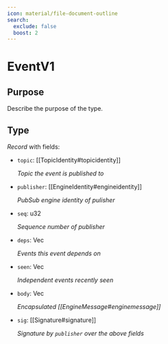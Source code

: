```yaml
---
icon: material/file-document-outline
search:
  exclude: false
  boost: 2
---
```


# EventV1

## Purpose

<!-- --8<-- [start:purpose] -->
Describe the purpose of the type.
<!-- --8<-- [end:purpose] -->

## Type

<!-- --8<-- [start:type] -->
<div class="type" markdown>

*Record* with fields:

- `topic`: [[TopicIdentity#topicidentity]]

  *Topic the event is published to*

- `publisher`: [[EngineIdentity#engineidentity]]

  *PubSub engine identity of pulisher*

- `seq`: u32

  *Sequence number of publisher*

- `deps`: Vec<EventId>

  *Events this event depends on*

- `seen`: Vec<EventId>

  *Independent events recently seen*

- `body`: Vec<u8>

  *Encapsulated [[EngineMessage#enginemessage]]*

- `sig`: [[Signature#signature]]

  *Signature by `publisher` over the above fields*

</div>
<!-- --8<-- [end:type] -->
